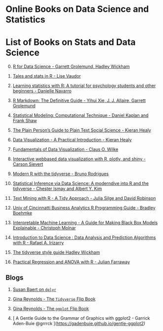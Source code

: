Online Books on Data Science and Statistics
================

# List of Books on Stats and Data Science

0.  [R for Data Science - Garrett Grolemund, Hadley
    Wickham](https://r4ds.had.co.nz/)

1.  [Tales and stats in R - Lise
    Vaudor](http://perso.ens-lyon.fr/lise.vaudor/grimoireStat/_book/)

2.  [Learning statistics with R: A tutorial for psychology students and
    other beginners - Danielle
    Navarro](https://learningstatisticswithr.com/book/)

3.  [R Markdown: The Definitive Guide - Yihui Xie, J. J. Allaire,
    Garrett Grolemund](https://bookdown.org/yihui/rmarkdown/)

4.  [Statistical Modeling: Computational Technique - Daniel Kaplan and
    Frank Shaw](http://mosaic-web.org/go/SM2-technique/)

5.  [The Plain Person’s Guide to Plain Text Social Science - Kieran
    Healy](http://plain-text.co/index.html#introduction)

6.  [Data Visualization - A Practical Introduction - Kieran
    Healy](https://socviz.co/)

7.  [Fundamentals of Data Visualization - Claus O.
    Wilke](https://serialmentor.com/dataviz/)

8.  [Interactive webbased data visualization with R, plotly, and shiny -
    Carson Sievert](https://plotly-r.com/)

9.  [Modern R with the tidyverse - Bruno
    Rodrigues](https://b-rodrigues.github.io/modern_R/)

10. [Statistical Inference via Data Science: A moderndive into R and the
    tidyverse - Chester Ismay and Albert Y.
    Kim](https://moderndive.com/)

11. [Text Mining with R - A Tidy Approach - Julia Silge and David
    Robinson](https://www.tidytextmining.com/)

12. [Univ of Cincinnatti Business Analytics R Programming Guide -
    Bradley Boehmke](https://uc-r.github.io/)

13. [Interpretable Machine Learning - A Guide for Making Black Box
    Models Explainable - Christoph
    Molnar](https://christophm.github.io/interpretable-ml-book/)

14. [Introduction to Data Science : Data Analysis and Prediction
    Algorithms with R - Rafael A.
    Irizarry](https://rafalab.github.io/dsbook/)

15. [The tidyverse style guide Hadley
    Wickham](https://style.tidyverse.org/)

16. [Practical Regression and ANOVA with R - Julian
    Farraway](https://cloud.r-project.org/doc/contrib/Faraway-PRA.pdf)

## Blogs

1.  [Susan Baert on
    `dplyr`](https://suzanbaert.netlify.com/2018/01/dplyr-tutorial-1/)

2.  [Gina Reynolds - The `Tidyverse` Flip
    Book](https://evamaerey.github.io/tidyverse_in_action/tidyverse_in_action.html#1)

3.  [Gina Reynolds - The `ggplot` Flip
    Book](https://evamaerey.github.io/ggplot_flipbook/ggplot_flipbook_xaringan.html#1)

4.  \[ A Gentle Guide to the Grammar of Graphics with ggplot2 - Garrick
    Aden-Buie @grrrck \](<https://gadenbuie.github.io/gentle-ggplot2>)
